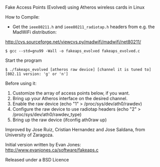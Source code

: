 Fake Access Points (Evolved) using Atheros wireless cards in Linux

How to Compile:

- Get the `ieee80211.h` and `ieee80211_radiotap.h` headers from e.g. the MadWiFi distribution:

http://cvs.sourceforge.net/viewcvs.py/madwifi/madwifi/net80211/

```
$ gcc --std=gnu99 -Wall -o fakeaps_evolved fakeaps_evolved.c
```

Start the program

```
$ ./fakeaps_evolved [atheros raw device] [channel it is tuned to] [802.11 version: 'g' or 'n']
```


Before using it:
1. Customize the array of access points below, if you want.
2. Bring up your Atheros interface on the desired channel.
3. Enable the raw device (echo "1" > /proc/sys/dev/ath0/rawdev)
4. Configure the raw device to use radiotap headers (echo "2" > /proc/sys/dev/ath0/rawdev_type)
5. Bring up the raw device (ifconfig ath0raw up)


Improved by Jose Ruiz, Cristian Hernandez and Jose Saldana, from University of Zaragoza.

Initial version written by Evan Jones: http://www.evanjones.ca/software/fakeaps.c

Released under a BSD Licence
